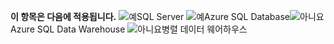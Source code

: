 <Token>**이 항목은 다음에 적용됩니다.** ![예](media/yes.png)SQL Server ![예](media/yes.png)Azure SQL Database![아니요](media/no.png)Azure SQL Data Warehouse ![아니요](media/no.png)병렬 데이터 웨어하우스</Token>


